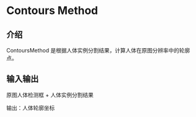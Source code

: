 # Contours Method
## 介绍
ContoursMethod 是根据人体实例分割结果，计算人体在原图分辨率中的轮廓点。

## 输入输出 
原图人体检测框 + 人体实例分割结果

输出：人体轮廓坐标